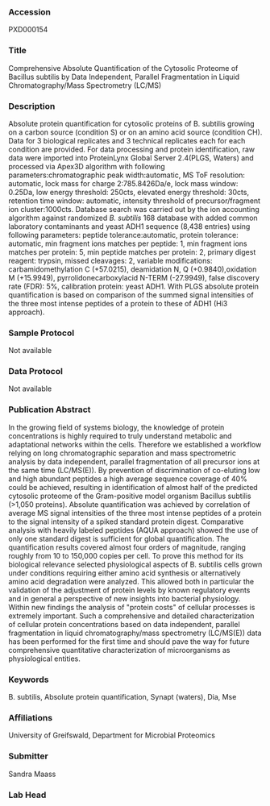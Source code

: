### Accession
PXD000154

### Title
Comprehensive Absolute Quantification of the Cytosolic Proteome of Bacillus subtilis by Data Independent, Parallel Fragmentation in Liquid Chromatography/Mass Spectrometry (LC/MS)

### Description
Absolute protein quantification for cytosolic proteins of B. subtilis growing on a carbon source (condition S) or on an amino acid source (condition CH). Data for 3 biological replicates and 3 technical replicates each for each condition are provided. For data processing and protein identification, raw data were imported into ProteinLynx Global Server 2.4(PLGS, Waters) and processed via Apex3D algorithm with following parameters:chromatographic peak width:automatic, MS ToF resolution: automatic, lock mass for charge 2:785.8426Da/e, lock mass window: 0.25Da, low energy threshold: 250cts, elevated energy threshold: 30cts, retention time window: automatic, intensity threshold of precursor/fragment ion cluster:1000cts. Database search was carried out by the ion accounting algorithm against randomized _B. subtilis_ 168 database with added common laboratory contaminants and yeast ADH1 sequence (8,438 entries) using following parameters: peptide tolerance:automatic, protein tolerance: automatic, min fragment ions matches per peptide: 1, min fragment ions matches per protein: 5, min peptide matches per protein: 2, primary digest reagent: trypsin, missed cleavages: 2, variable modifications: carbamidomethylation C (+57.0215), deamidation N, Q (+0.9840),oxidation M (+15.9949), pyrrolidonecarboxylacid N-TERM (-27.9949), false discovery rate (FDR): 5%, calibration protein: yeast ADH1. With PLGS absolute protein quantification is based on comparison of the summed signal intensities of the three most intense peptides of a protein to these of ADH1 (Hi3 approach).

### Sample Protocol
Not available

### Data Protocol
Not available

### Publication Abstract
In the growing field of systems biology, the knowledge of protein concentrations is highly required to truly understand metabolic and adaptational networks within the cells. Therefore we established a workflow relying on long chromatographic separation and mass spectrometric analysis by data independent, parallel fragmentation of all precursor ions at the same time (LC/MS(E)). By prevention of discrimination of co-eluting low and high abundant peptides a high average sequence coverage of 40% could be achieved, resulting in identification of almost half of the predicted cytosolic proteome of the Gram-positive model organism Bacillus subtilis (&gt;1,050 proteins). Absolute quantification was achieved by correlation of average MS signal intensities of the three most intense peptides of a protein to the signal intensity of a spiked standard protein digest. Comparative analysis with heavily labeled peptides (AQUA approach) showed the use of only one standard digest is sufficient for global quantification. The quantification results covered almost four orders of magnitude, ranging roughly from 10 to 150,000 copies per cell. To prove this method for its biological relevance selected physiological aspects of B. subtilis cells grown under conditions requiring either amino acid synthesis or alternatively amino acid degradation were analyzed. This allowed both in particular the validation of the adjustment of protein levels by known regulatory events and in general a perspective of new insights into bacterial physiology. Within new findings the analysis of "protein costs" of cellular processes is extremely important. Such a comprehensive and detailed characterization of cellular protein concentrations based on data independent, parallel fragmentation in liquid chromatography/mass spectrometry (LC/MS(E)) data has been performed for the first time and should pave the way for future comprehensive quantitative characterization of microorganisms as physiological entities.

### Keywords
B. subtilis, Absolute protein quantification, Synapt (waters), Dia, Mse

### Affiliations
University of Greifswald,
Department for Microbial Proteomics

### Submitter
Sandra Maass

### Lab Head


